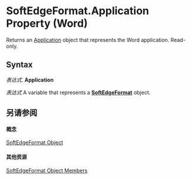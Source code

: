 
# SoftEdgeFormat.Application Property (Word)

Returns an [Application](d1cf6f8f-4e88-bf01-93b4-90a83f79cb44.md) object that represents the Word application. Read-only.


## Syntax

 _表达式_. **Application**

 _表达式_ A variable that represents a **[SoftEdgeFormat](d8ebe0ee-7520-da40-fbee-10d142ef8023.md)** object.


## 另请参阅


#### 概念


[SoftEdgeFormat Object](d8ebe0ee-7520-da40-fbee-10d142ef8023.md)
#### 其他资源


[SoftEdgeFormat Object Members](http://msdn.microsoft.com/library/4946ad56-94e6-4d01-f993-27f90f19e33c%28Office.15%29.aspx)